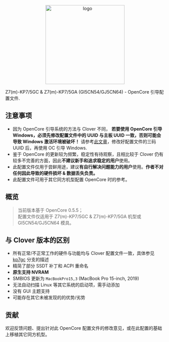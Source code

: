 <p align="center">
<img src="https://i.loli.net/2020/01/05/QilbpRdq4awGfSX.png" width="250px" alt="logo">
</p>

Z7(m)-KP7/5GC & Z7(m)-KP7/5GA (GI5CN54/GJ5CN64) - OpenCore 引导配置文件.

## 注意事项

- 因为 OpenCore 引导系统的方法与 Clover 不同， **若要使用 OpenCore 引导 Windows，必须先修改配置文件中的 UUID 与主板 UUID 一致，否则可能会导致 Windows 激活环境被破坏！** 请参考[此文章](http://bbs.pcbeta.com/forum.php?mod=viewthread&tid=1830968)，修改好配置文件的三码 UUID 后，再使用 OC 引导 Windows.
- 鉴于 OpenCore 的更新较为频繁，稳定性有待观察，且相比较于 Clover 仍有较多不完善的方面，因此**不建议新手和追求稳定的用户**使用。
- 此配置文件仅用于尝鲜用途，建议**有自行解决问题能力的用户**使用。**作者不对任何因此导致的硬件损坏 & 数据丢失负责。**
- 此配置文件可用于其它同方机型配置 OpenCore 时的参考。

## 概览

> 当前版本基于 OpenCore 0.5.5；  
配置文件仅适用于 Z7(m)-KP7/5GC & Z7(m)-KP7/5GA 机型或 GI5CN54/GJ5CN64 模具。

## 与 Clover 版本的区别

- 所有正常/不正常工作的硬件与功能均与 Clover 配置文件一致，具体参见 [kp7gc](https://github.com/kirainmoe/hasee-tongfang-macos/tree/kp7gc) 分支的描述
- 精简了部分 SSDT 补丁和 ACPI 重命名
- **原生支持 NVRAM**
- SMBIOS 更新为 `MacBookPro15,3` (MacBook Pro 15-inch, 2019)
- 无法自动扫描 Linux 等其它系统的启动项，需手动添加
- 没有 GUI 主题支持
- 可能存在其它未被发现的的优势/劣势

## 贡献

欢迎反馈问题、提出针对此 OpenCore 配置文件的修改意见，或在此配置的基础上移植其它同方机型。
